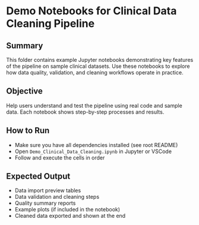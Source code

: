 # Demo Notebooks for Clinical Data Cleaning Pipeline

## Summary
This folder contains example Jupyter notebooks demonstrating key features of the pipeline on sample clinical datasets. Use these notebooks to explore how data quality, validation, and cleaning workflows operate in practice.

## Objective
Help users understand and test the pipeline using real code and sample data. Each notebook shows step-by-step processes and results.

## How to Run
- Make sure you have all dependencies installed (see root README)
- Open `Demo_Clinical_Data_Cleaning.ipynb` in Jupyter or VSCode
- Follow and execute the cells in order

## Expected Output
- Data import preview tables
- Data validation and cleaning steps
- Quality summary reports
- Example plots (if included in the notebook)
- Cleaned data exported and shown at the end
